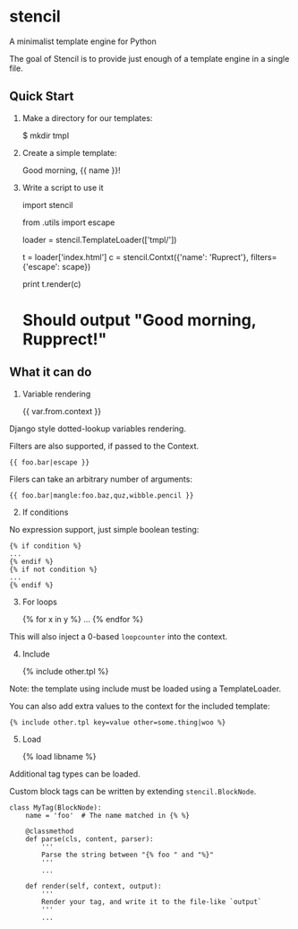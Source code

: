 # stencil
A minimalist template engine for Python

The goal of Stencil is to provide just enough of a template engine in a single file.


## Quick Start

1. Make a directory for our templates:

    $ mkdir tmpl

1. Create a simple template:

    Good morning, {{ name }}!

1. Write a script to use it

    import stencil

    from .utils import escape

    loader = stencil.TemplateLoader(['tmpl/'])

    t = loader['index.html']
    c = stencil.Contxt({'name': 'Ruprect'}, filters={'escape': scape})

    print t.render(c)
    # Should output "Good morning, Rupprect!"

## What it can do

1. Variable rendering

    {{ var.from.context }}

Django style dotted-lookup variables rendering.

Filters are also supported, if passed to the Context.

    {{ foo.bar|escape }}

Filers can take an arbitrary number of arguments:

    {{ foo.bar|mangle:foo.baz,quz,wibble.pencil }}

2. If conditions

No expression support, just simple boolean testing:

    {% if condition %}
    ...
    {% endif %}
    {% if not condition %}
    ...
    {% endif %}


3. For loops

    {% for x in y %}
    ...
    {% endfor %}

This will also inject a 0-based `loopcounter` into the context.

4. Include

    {% include other.tpl %}

Note: the template using include must be loaded using a TemplateLoader.

You can also add extra values to the context for the included template:

    {% include other.tpl key=value other=some.thing|woo %}

5. Load

    {% load libname %}

Additional tag types can be loaded.

Custom block tags can be written by extending ``stencil.BlockNode``.


    class MyTag(BlockNode):
        name = 'foo'  # The name matched in {% %}

        @classmethod
        def parse(cls, content, parser):
            '''
            Parse the string between "{% foo " and "%}"
            '''
            ...

        def render(self, context, output):
            '''
            Render your tag, and write it to the file-like `output`
            '''
            ...
